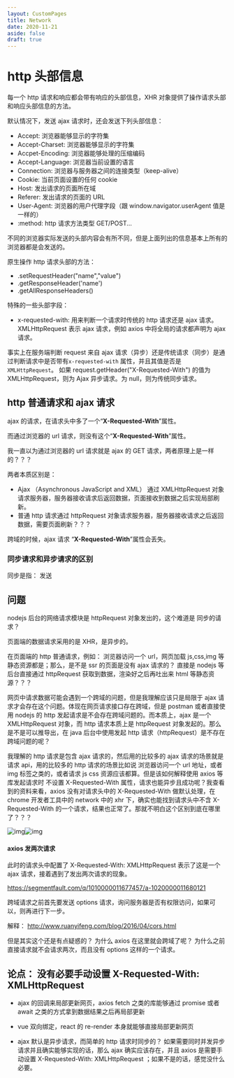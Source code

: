 ```yaml
---
layout: CustomPages
title: Network
date: 2020-11-21
aside: false
draft: true
---
```


# http 头部信息

每一个 http 请求和响应都会带有响应的头部信息，XHR 对象提供了操作请求头部和响应头部信息的方法。

默认情况下，发送 ajax 请求时，还会发送下列头部信息：

- Accept: 浏览器能够显示的字符集
- Accept-Charset: 浏览器能够显示的字符集
- Accpet-Encoding: 浏览器能够处理的压缩编码
- Accept-Language: 浏览器当前设置的语言
- Connection: 浏览器与服务器之间的连接类型（keep-alive）
- Cookie: 当前页面设置的任何 cookie
- Host: 发出请求的页面所在域
- Referer: 发出请求的页面的 URL
- User-Agent: 浏览器的用户代理字段（跟 window.navigator.userAgent 值是一样的）
- :method: http 请求方法类型 GET/POST...

不同的浏览器实际发送的头部内容会有所不同，但是上面列出的信息基本上所有的浏览器都是会发送的。

原生操作 http 请求头部的方法：

- .setRequestHeader("name","value")
- .getResponseHeader('name')
- .getAllResponseHeaders()

特殊的一些头部字段：

- x-requested-with: 用来判断一个请求时传统的 http 请求还是 ajax 请求。XMLHttpRequest 表示 ajax 请求，例如 axios 中将全局的请求都声明为 ajax 请求。

事实上在服务端判断 request 来自 ajax 请求（异步）还是传统请求（同步）是通过判断请求中是否带有`x-requested-with` 属性，并且其值是否是`XMLHttpRequest`。 如果 request.getHeader("X-Requested-With") 的值为 XMLHttpRequest，则为 Ajax 异步请求。为 null，则为传统同步请求。

## http 普通请求和 ajax 请求

ajax 的请求，在请求头中多了一个“**X-Requested-With**”属性。

而通过浏览器的 url 请求，则没有这个“**X-Requested-With**”属性。

我一直以为通过浏览器的 url 请求就是 ajax 的 GET 请求，两者原理上是一样的？？？

两者本质区别是：

- Ajax （Asynchronous JavaScript and XML） 通过 XMLHttpRequest 对象请求服务器，服务器接收请求后返回数据，页面接收到数据之后实现局部刷新。
- 普通 http 请求通过 httpRequest 对象请求服务器，服务器接收请求之后返回数据，需要页面刷新？？？

跨域的时候，ajax 请求 “**X-Requested-With**”属性会丢失。

### 同步请求和异步请求的区别

同步是指： 发送

## 问题

nodejs 后台的网络请求模块是 httpRequest 对象发出的，这个难道是 同步的请求？

页面端的数据请求采用的是 XHR，是异步的。

在页面端的 http 普通请求，例如： 浏览器访问一个 url，网页加载 js,css,img 等静态资源都是；那么，是不是 ssr 的页面是没有 ajax 请求的？ 直接是 nodejs 等后台直接通过 httpRequest 获取到数据，渲染好之后再吐出来 html 等静态资源？？？

网页中请求数据可能会遇到一个跨域的问题，但是我理解应该只是局限于 ajax 请求才会存在这个问题。体现在网页请求接口存在跨域，但是 postman 或者直接使用 nodejs 的 http 发起请求是不会存在跨域问题的。而本质上，ajax 是一个 XMLHttpRequest 对象，而 http 请求本质上是 httpRequest 对象发起的。那么是不是可以推导出，在 java 后台中使用发起 http 请求（httpRequest）是不存在跨域问题的呢？

我理解的 http 请求是包含 ajax 请求的，然后用的比较多的 ajax 请求的场景就是 请求 api，用的比较多的 http 请求的场景比如说 浏览器访问一个 url 地址，或者 img 标签之类的，或者请求 js css 资源应该都算。但是该如何解释使用 axios 等库发起请求时 不设置 X-Requested-With 属性，请求也能异步且成功呢？我查看到的资料来看，axios 没有对请求头中的 X-Requested-With 做默认处理，在 chrome 开发者工具中的 network 中的 xhr 下，确实也能找到请求头中不含 X-Requested-With 的一个请求，结果也正常了。那就不明白这个区别到底在哪里了？？？

![img](https://reactchina.sxlcdn.com/uploads/default/original/2X/d/df46d1bc674f83a697fcb156c30a3a479621557e.jpeg)![img](https://reactchina.sxlcdn.com/uploads/default/original/2X/c/c65f5adfdde3fe9e1057fb4e93bb269872ba72a2.jpeg)

#### axios 发两次请求

此时的请求头中配置了 X-Requested-With: XMLHttpRequest 表示了这是一个 ajax 请求，接着遇到了发出两次请求的现象。

https://segmentfault.com/q/1010000011677457/a-1020000011680121

跨域请求之前首先要发送 options 请求，询问服务器是否有权限访问，如果可以，则再进行下一步。

解释： http://www.ruanyifeng.com/blog/2016/04/cors.html

但是其实这个还是有点疑惑的？ 为什么 axios 在这里就会跨域了呢？ 为什么之前直接请求就不会请求两次，而且没有 options 这样的一个请求。

## 论点： 没有必要手动设置 X-Requested-With: XMLHttpRequest

- ajax 的回调来局部更新网页，axios fetch 之类的库能够通过 promise 或者 await 之类的方式拿到数据结果之后再局部更新

- vue 双向绑定，react 的 re-render 本身就能够直接局部更新网页

- ajax 默认是异步请求，而简单的 http 请求时同步的？ 如果需要同时并发异步请求并且确实能够实现的话，那么 ajax 确实应该存在，并且 axios 是需要手动设置 X-Requested-With: XMLHttpRequest ；如果不是的话，感觉没什么必要。
